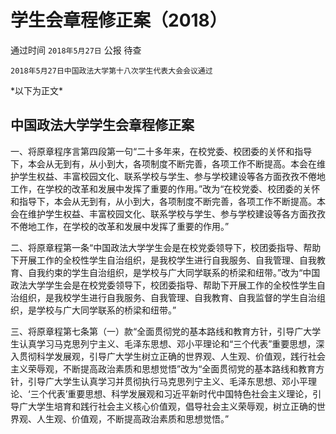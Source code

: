 # 学生会章程修正案（2018）

通过时间 `2018年5月27日` 公报 待查

```text
2018年5月27日中国政法大学第十八次学生代表大会会议通过
```

\*以下为正文\*

## 中国政法大学学生会章程修正案

一、将原章程序言第四段第一句“二十多年来，在校党委、校团委的关怀和指导下，本会从无到有，从小到大，各项制度不断完善，各项工作不断提高。本会在维护学生权益、丰富校园文化、联系学校与学生、参与学校建设等各方面孜孜不倦地工作，在学校的改革和发展中发挥了重要的作用。”改为“在校党委、校团委的关怀和指导下，本会从无到有，从小到大，各项制度不断完善，各项工作不断提高。本会在维护学生权益、丰富校园文化、联系学校与学生、参与学校建设等各方面孜孜不倦地工作，在学校的改革和发展中发挥了重要的作用。”

二、将原章程第一条“中国政法大学学生会是在校党委领导下，校团委指导、帮助下开展工作的全校性学生自治组织，是我校学生进行自我服务、自我管理、自我教育、自我约束的学生自治组织，是学校与广大同学联系的桥梁和纽带。”改为“中国政法大学学生会是在校党委领导下，校团委指导、帮助下开展工作的全校性学生自治组织，是我校学生进行自我服务、自我管理、自我教育、自我监督的学生自治组织，是学校与广大同学联系的桥梁和纽带。”

三、将原章程第七条第（一）款“全面贯彻党的基本路线和教育方针，引导广大学生认真学习马克思列宁主义、毛泽东思想、邓小平理论和“三个代表”重要思想，深入贯彻科学发展观，引导广大学生树立正确的世界观、人生观、价值观，践行社会主义荣辱观，不断提高政治素质和思想觉悟”改为“全面贯彻党的基本路线和教育方针，引导广大学生认真学习并贯彻执行马克思列宁主义、毛泽东思想、邓小平理论、‘三个代表’重要思想、科学发展观和习近平新时代中国特色社会主义理论，引导广大学生培育和践行社会主义核心价值观，倡导社会主义荣辱观，树立正确的世界观、人生观、价值观，不断提高政治素质和思想觉悟。”

